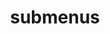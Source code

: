 ---
layout: page
title: submenus
nav: true
dropdown: false #true
children: 
    - title: publications
      permalink: /publications/
    - title: divider
    - title: projects
      permalink: /projects/
---